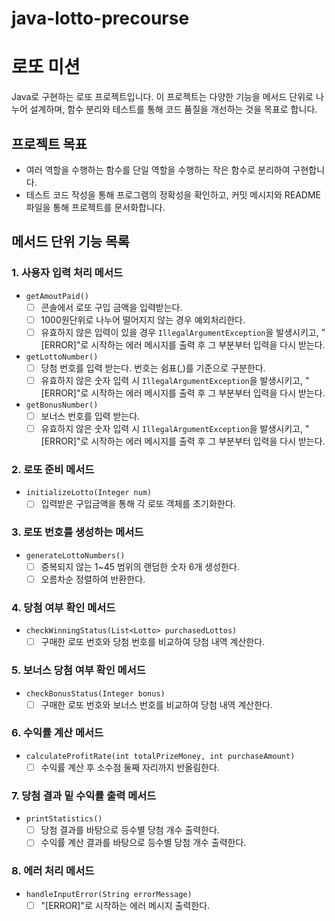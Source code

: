 # java-lotto-precourse

# 로또 미션

Java로 구현하는 로또 프로젝트입니다. 이 프로젝트는 다양한 기능을 메서드 단위로 나누어 설계하며, 함수 분리와 테스트를 통해 코드 품질을 개선하는 것을 목표로 합니다.

## 프로젝트 목표
- 여러 역할을 수행하는 함수를 단일 역할을 수행하는 작은 함수로 분리하여 구현합니다.
- 테스트 코드 작성을 통해 프로그램의 정확성을 확인하고, 커밋 메시지와 README 파일을 통해 프로젝트를 문서화합니다.

## 메서드 단위 기능 목록

### 1. 사용자 입력 처리 메서드
- `getAmoutPaid()`
    - [ ] 콘솔에서 로또 구입 금액을 입력받는다.
    - [ ] 1000원단위로 나누어 떨어지지 않는 경우 예외처리한다.
    - [ ] 유효하지 않은 입력이 있을 경우 `IllegalArgumentException`을 발생시키고, "[ERROR]"로 시작하는 에러 메시지를 출력 후 그 부분부터 입력을 다시 받는다.

- `getLottoNumber()`
    - [ ] 당첨 번호를 입력 받는다. 번호는 쉼표(,)를 기준으로 구분한다.
    - [ ] 유효하지 않은 숫자 입력 시 `IllegalArgumentException`을 발생시키고, "[ERROR]"로 시작하는 에러 메시지를 출력 후 그 부분부터 입력을 다시 받는다.
  
- `getBonusNumber()`
  - [ ] 보너스 번호를 입력 받는다.
  - [ ] 유효하지 않은 숫자 입력 시 `IllegalArgumentException`을 발생시키고, "[ERROR]"로 시작하는 에러 메시지를 출력 후 그 부분부터 입력을 다시 받는다.
  
### 2. 로또 준비 메서드
- `initializeLotto(Integer num)`
  - [ ]  입력받은 구입금액을 통해 각 로또 객체를 초기화한다.

### 3. 로또 번호를 생성하는 메서드
- `generateLottoNumbers()`
    - [ ]  중복되지 않는 1~45 범위의 랜덤한 숫자 6개 생성한다.
    - [ ]  오름차순 정렬하여 반환한다.

### 4. 당첨 여부 확인 메서드
- `checkWinningStatus(List<Lotto> purchasedLottos)`
    - [ ] 구매한 로또 번호와 당첨 번호를 비교하여 당첨 내역 계산한다.

### 5. 보너스 당첨 여부 확인 메서드
- `checkBonusStatus(Integer bonus)`
  - [ ] 구매한 로또 번호와 보너스 번호를 비교하여 당첨 내역 계산한다.

### 6. 수익률 계산 메서드
- `calculateProfitRate(int totalPrizeMoney, int purchaseAmount)`
    - [ ] 수익률 계산 후 소수점 둘째 자리까지 반올림한다.

### 7. 당첨 결과 밑 수익률 출력 메서드
- `printStatistics()`
  - [ ] 당첨 결과를 바탕으로 등수별 당첨 개수 출력한다.
  - [ ] 수익률 계산 결과를 바탕으로 등수별 당첨 개수 출력한다.

### 8. 에러 처리 메서드
- `handleInputError(String errorMessage)`
    - [ ] "[ERROR]"로 시작하는 에러 메시지 출력한다.
